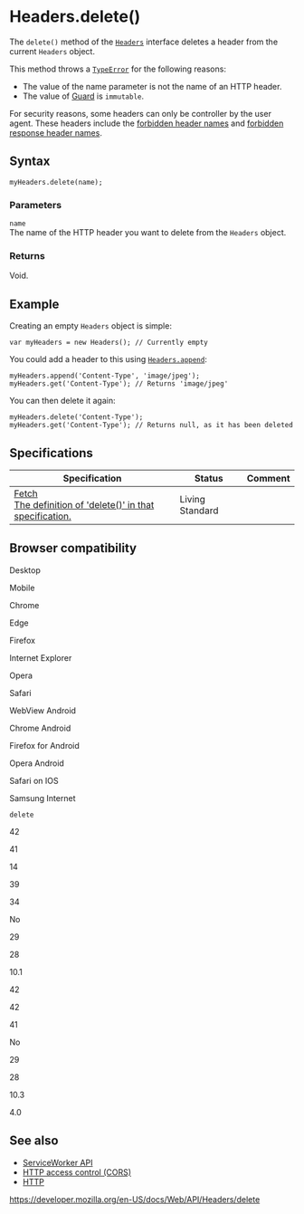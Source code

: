 # Headers.delete()

The `delete()` method of the [`Headers`](../headers) interface deletes a header from the current `Headers` object.

This method throws a [`TypeError`](https://developer.mozilla.org/en-US/docs/Web/JavaScript/Reference/Global_Objects/TypeError) for the following reasons:

- The value of the name parameter is not the name of an HTTP header.
- The value of [Guard](https://developer.mozilla.org/en-US/docs/Glossary/Guard) is `immutable`.

For security reasons, some headers can only be controller by the user agent. These headers include the [forbidden header names](https://developer.mozilla.org/en-US/docs/Glossary/Forbidden_header_name) and [forbidden response header names](https://developer.mozilla.org/en-US/docs/Glossary/Forbidden_response_header_name).

## Syntax

    myHeaders.delete(name);

### Parameters

`name`  
The name of the HTTP header you want to delete from the `Headers` object.

### Returns

Void.

## Example

Creating an empty `Headers` object is simple:

    var myHeaders = new Headers(); // Currently empty

You could add a header to this using [`Headers.append`](append):

    myHeaders.append('Content-Type', 'image/jpeg');
    myHeaders.get('Content-Type'); // Returns 'image/jpeg'

You can then delete it again:

    myHeaders.delete('Content-Type');
    myHeaders.get('Content-Type'); // Returns null, as it has been deleted

## Specifications

<table><thead><tr class="header"><th>Specification</th><th>Status</th><th>Comment</th></tr></thead><tbody><tr class="odd"><td><a href="https://fetch.spec.whatwg.org/#dom-headers-delete">Fetch<br />
<span class="small">The definition of 'delete()' in that specification.</span></a></td><td><span class="spec-living">Living Standard</span></td><td></td></tr></tbody></table>

## Browser compatibility

Desktop

Mobile

Chrome

Edge

Firefox

Internet Explorer

Opera

Safari

WebView Android

Chrome Android

Firefox for Android

Opera Android

Safari on IOS

Samsung Internet

`delete`

42

41

14

39

34

No

29

28

10.1

42

42

41

No

29

28

10.3

4.0

## See also

- [ServiceWorker API](../service_worker_api)
- [HTTP access control (CORS)](https://developer.mozilla.org/en-US/docs/Web/HTTP/CORS)
- [HTTP](https://developer.mozilla.org/en-US/docs/Web/HTTP)

<a href="https://developer.mozilla.org/en-US/docs/Web/API/Headers/delete" class="_attribution-link">https://developer.mozilla.org/en-US/docs/Web/API/Headers/delete</a>
